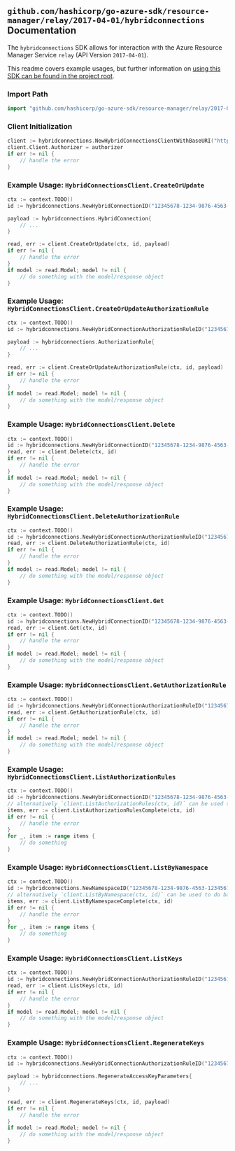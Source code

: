 
## `github.com/hashicorp/go-azure-sdk/resource-manager/relay/2017-04-01/hybridconnections` Documentation

The `hybridconnections` SDK allows for interaction with the Azure Resource Manager Service `relay` (API Version `2017-04-01`).

This readme covers example usages, but further information on [using this SDK can be found in the project root](https://github.com/hashicorp/go-azure-sdk/tree/main/docs).

### Import Path

```go
import "github.com/hashicorp/go-azure-sdk/resource-manager/relay/2017-04-01/hybridconnections"
```


### Client Initialization

```go
client := hybridconnections.NewHybridConnectionsClientWithBaseURI("https://management.azure.com")
client.Client.Authorizer = authorizer
if err != nil {
	// handle the error
}
```


### Example Usage: `HybridConnectionsClient.CreateOrUpdate`

```go
ctx := context.TODO()
id := hybridconnections.NewHybridConnectionID("12345678-1234-9876-4563-123456789012", "example-resource-group", "namespaceValue", "hybridConnectionValue")

payload := hybridconnections.HybridConnection{
	// ...
}

read, err := client.CreateOrUpdate(ctx, id, payload)
if err != nil {
	// handle the error
}
if model := read.Model; model != nil {
	// do something with the model/response object
}
```


### Example Usage: `HybridConnectionsClient.CreateOrUpdateAuthorizationRule`

```go
ctx := context.TODO()
id := hybridconnections.NewHybridConnectionAuthorizationRuleID("12345678-1234-9876-4563-123456789012", "example-resource-group", "namespaceValue", "hybridConnectionValue", "authorizationRuleValue")

payload := hybridconnections.AuthorizationRule{
	// ...
}

read, err := client.CreateOrUpdateAuthorizationRule(ctx, id, payload)
if err != nil {
	// handle the error
}
if model := read.Model; model != nil {
	// do something with the model/response object
}
```


### Example Usage: `HybridConnectionsClient.Delete`

```go
ctx := context.TODO()
id := hybridconnections.NewHybridConnectionID("12345678-1234-9876-4563-123456789012", "example-resource-group", "namespaceValue", "hybridConnectionValue")
read, err := client.Delete(ctx, id)
if err != nil {
	// handle the error
}
if model := read.Model; model != nil {
	// do something with the model/response object
}
```


### Example Usage: `HybridConnectionsClient.DeleteAuthorizationRule`

```go
ctx := context.TODO()
id := hybridconnections.NewHybridConnectionAuthorizationRuleID("12345678-1234-9876-4563-123456789012", "example-resource-group", "namespaceValue", "hybridConnectionValue", "authorizationRuleValue")
read, err := client.DeleteAuthorizationRule(ctx, id)
if err != nil {
	// handle the error
}
if model := read.Model; model != nil {
	// do something with the model/response object
}
```


### Example Usage: `HybridConnectionsClient.Get`

```go
ctx := context.TODO()
id := hybridconnections.NewHybridConnectionID("12345678-1234-9876-4563-123456789012", "example-resource-group", "namespaceValue", "hybridConnectionValue")
read, err := client.Get(ctx, id)
if err != nil {
	// handle the error
}
if model := read.Model; model != nil {
	// do something with the model/response object
}
```


### Example Usage: `HybridConnectionsClient.GetAuthorizationRule`

```go
ctx := context.TODO()
id := hybridconnections.NewHybridConnectionAuthorizationRuleID("12345678-1234-9876-4563-123456789012", "example-resource-group", "namespaceValue", "hybridConnectionValue", "authorizationRuleValue")
read, err := client.GetAuthorizationRule(ctx, id)
if err != nil {
	// handle the error
}
if model := read.Model; model != nil {
	// do something with the model/response object
}
```


### Example Usage: `HybridConnectionsClient.ListAuthorizationRules`

```go
ctx := context.TODO()
id := hybridconnections.NewHybridConnectionID("12345678-1234-9876-4563-123456789012", "example-resource-group", "namespaceValue", "hybridConnectionValue")
// alternatively `client.ListAuthorizationRules(ctx, id)` can be used to do batched pagination
items, err := client.ListAuthorizationRulesComplete(ctx, id)
if err != nil {
	// handle the error
}
for _, item := range items {
	// do something
}
```


### Example Usage: `HybridConnectionsClient.ListByNamespace`

```go
ctx := context.TODO()
id := hybridconnections.NewNamespaceID("12345678-1234-9876-4563-123456789012", "example-resource-group", "namespaceValue")
// alternatively `client.ListByNamespace(ctx, id)` can be used to do batched pagination
items, err := client.ListByNamespaceComplete(ctx, id)
if err != nil {
	// handle the error
}
for _, item := range items {
	// do something
}
```


### Example Usage: `HybridConnectionsClient.ListKeys`

```go
ctx := context.TODO()
id := hybridconnections.NewHybridConnectionAuthorizationRuleID("12345678-1234-9876-4563-123456789012", "example-resource-group", "namespaceValue", "hybridConnectionValue", "authorizationRuleValue")
read, err := client.ListKeys(ctx, id)
if err != nil {
	// handle the error
}
if model := read.Model; model != nil {
	// do something with the model/response object
}
```


### Example Usage: `HybridConnectionsClient.RegenerateKeys`

```go
ctx := context.TODO()
id := hybridconnections.NewHybridConnectionAuthorizationRuleID("12345678-1234-9876-4563-123456789012", "example-resource-group", "namespaceValue", "hybridConnectionValue", "authorizationRuleValue")

payload := hybridconnections.RegenerateAccessKeyParameters{
	// ...
}

read, err := client.RegenerateKeys(ctx, id, payload)
if err != nil {
	// handle the error
}
if model := read.Model; model != nil {
	// do something with the model/response object
}
```
